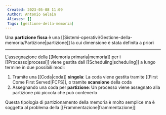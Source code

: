 ```yaml
---
 Created: 2023-05-08 11:09
 Author: Antonio Gelain
 Aliases: []
 Tags: [gestione-della-memoria]
---
```


Una **partizione fissa** è una [[Sistemi-operativi/Gestione-della-memoria/Partizione|partizione]] la cui dimensione è stata definita a priori

---

L'assegnazione della [[Memoria primaria|memoria]] per i [[Processo|processi]] viene gestita dall [[Scheduling|scheduling]] a lungo termine in due possibili modi:
1. Tramite una [[Coda|coda]] **singola**:
   La coda viene gestita tramite [[First Come First Served|FCFS]], o tramite **scansione** della coda
2. Assegnando una coda per **partizione**:
   Un processo viene assegnato alla partizione più piccola che può contenerlo
   
Questa tipologia di partizionamento della memoria è molto semplice ma è soggetta al problema della [[Frammentazione|frammentazione]]